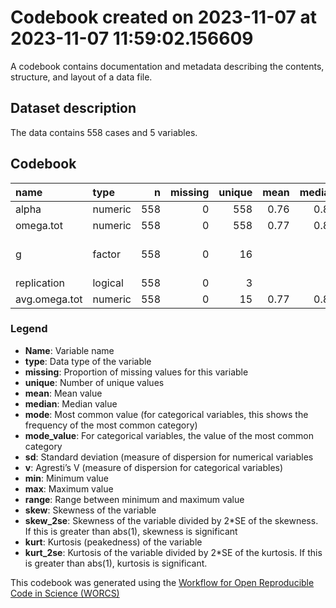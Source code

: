 Codebook created on 2023-11-07 at 2023-11-07 11:59:02.156609
================

A codebook contains documentation and metadata describing the contents,
structure, and layout of a data file.

## Dataset description

The data contains 558 cases and 5 variables.

## Codebook

| name          | type    |   n | missing | unique | mean | median |   mode | mode_value                  |   sd |    v | min |  max | range |  skew | skew_2se | kurt | kurt_2se |
|:--------------|:--------|----:|--------:|-------:|-----:|-------:|-------:|:----------------------------|-----:|-----:|----:|-----:|------:|------:|---------:|-----:|---------:|
| alpha         | numeric | 558 |       0 |    558 | 0.76 |   0.82 |   0.82 |                             | 0.17 |      | 0.0 | 0.97 |  0.97 | -1.77 |    -8.56 | 4.19 |    10.14 |
| omega.tot     | numeric | 558 |       0 |    558 | 0.77 |   0.83 |   0.83 |                             | 0.16 |      | 0.0 | 0.97 |  0.97 | -2.05 |    -9.91 | 5.79 |    14.01 |
| g             | factor  | 558 |       0 |     16 |      |        |  74.00 | Anderson et al. (2012), SWL |      | 0.91 |     |      |       |       |          |      |          |
| replication   | logical | 558 |       0 |      3 |      |        | 437.00 | FALSE                       |      | 0.34 |     |      |       |       |          |      |          |
| avg.omega.tot | numeric | 558 |       0 |     15 | 0.77 |   0.83 |   0.83 |                             | 0.15 |      | 0.2 | 0.95 |  0.75 | -2.08 |   -10.04 | 5.70 |    13.79 |

### Legend

- **Name**: Variable name
- **type**: Data type of the variable
- **missing**: Proportion of missing values for this variable
- **unique**: Number of unique values
- **mean**: Mean value
- **median**: Median value
- **mode**: Most common value (for categorical variables, this shows the
  frequency of the most common category)
- **mode_value**: For categorical variables, the value of the most
  common category
- **sd**: Standard deviation (measure of dispersion for numerical
  variables
- **v**: Agresti’s V (measure of dispersion for categorical variables)
- **min**: Minimum value
- **max**: Maximum value
- **range**: Range between minimum and maximum value
- **skew**: Skewness of the variable
- **skew_2se**: Skewness of the variable divided by 2\*SE of the
  skewness. If this is greater than abs(1), skewness is significant
- **kurt**: Kurtosis (peakedness) of the variable
- **kurt_2se**: Kurtosis of the variable divided by 2\*SE of the
  kurtosis. If this is greater than abs(1), kurtosis is significant.

This codebook was generated using the [Workflow for Open Reproducible
Code in Science (WORCS)](https://osf.io/zcvbs/)
